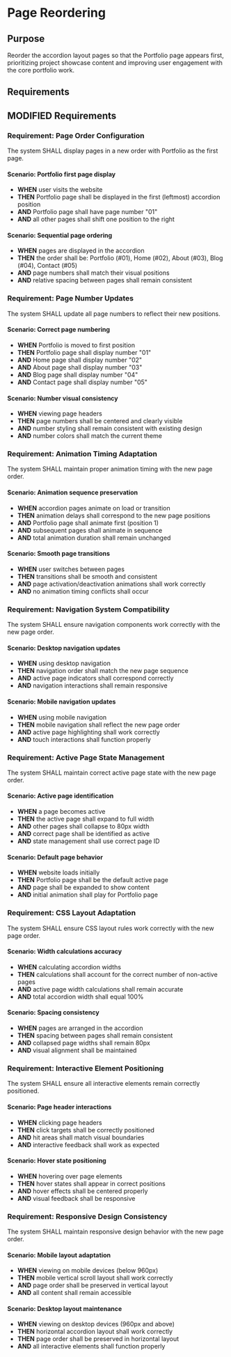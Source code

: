 # Page Reordering

## Purpose

Reorder the accordion layout pages so that the Portfolio page appears first, prioritizing project showcase content and improving user engagement with the core portfolio work.

## Requirements

## MODIFIED Requirements

### Requirement: Page Order Configuration
The system SHALL display pages in a new order with Portfolio as the first page.

#### Scenario: Portfolio first page display
- **WHEN** user visits the website
- **THEN** Portfolio page shall be displayed in the first (leftmost) accordion position
- **AND** Portfolio page shall have page number "01"
- **AND** all other pages shall shift one position to the right

#### Scenario: Sequential page ordering
- **WHEN** pages are displayed in the accordion
- **THEN** the order shall be: Portfolio (#01), Home (#02), About (#03), Blog (#04), Contact (#05)
- **AND** page numbers shall match their visual positions
- **AND** relative spacing between pages shall remain consistent

### Requirement: Page Number Updates
The system SHALL update all page numbers to reflect their new positions.

#### Scenario: Correct page numbering
- **WHEN** Portfolio is moved to first position
- **THEN** Portfolio page shall display number "01"
- **AND** Home page shall display number "02"
- **AND** About page shall display number "03"
- **AND** Blog page shall display number "04"
- **AND** Contact page shall display number "05"

#### Scenario: Number visual consistency
- **WHEN** viewing page headers
- **THEN** page numbers shall be centered and clearly visible
- **AND** number styling shall remain consistent with existing design
- **AND** number colors shall match the current theme

### Requirement: Animation Timing Adaptation
The system SHALL maintain proper animation timing with the new page order.

#### Scenario: Animation sequence preservation
- **WHEN** accordion pages animate on load or transition
- **THEN** animation delays shall correspond to the new page positions
- **AND** Portfolio page shall animate first (position 1)
- **AND** subsequent pages shall animate in sequence
- **AND** total animation duration shall remain unchanged

#### Scenario: Smooth page transitions
- **WHEN** user switches between pages
- **THEN** transitions shall be smooth and consistent
- **AND** page activation/deactivation animations shall work correctly
- **AND** no animation timing conflicts shall occur

### Requirement: Navigation System Compatibility
The system SHALL ensure navigation components work correctly with the new page order.

#### Scenario: Desktop navigation updates
- **WHEN** using desktop navigation
- **THEN** navigation order shall match the new page sequence
- **AND** active page indicators shall correspond correctly
- **AND** navigation interactions shall remain responsive

#### Scenario: Mobile navigation updates
- **WHEN** using mobile navigation
- **THEN** mobile navigation shall reflect the new page order
- **AND** active page highlighting shall work correctly
- **AND** touch interactions shall function properly

### Requirement: Active Page State Management
The system SHALL maintain correct active page state with the new page order.

#### Scenario: Active page identification
- **WHEN** a page becomes active
- **THEN** the active page shall expand to full width
- **AND** other pages shall collapse to 80px width
- **AND** correct page shall be identified as active
- **AND** state management shall use correct page ID

#### Scenario: Default page behavior
- **WHEN** website loads initially
- **THEN** Portfolio page shall be the default active page
- **AND** page shall be expanded to show content
- **AND** initial animation shall play for Portfolio page

### Requirement: CSS Layout Adaptation
The system SHALL ensure CSS layout rules work correctly with the new page order.

#### Scenario: Width calculations accuracy
- **WHEN** calculating accordion widths
- **THEN** calculations shall account for the correct number of non-active pages
- **AND** active page width calculations shall remain accurate
- **AND** total accordion width shall equal 100%

#### Scenario: Spacing consistency
- **WHEN** pages are arranged in the accordion
- **THEN** spacing between pages shall remain consistent
- **AND** collapsed page widths shall remain 80px
- **AND** visual alignment shall be maintained

### Requirement: Interactive Element Positioning
The system SHALL ensure all interactive elements remain correctly positioned.

#### Scenario: Page header interactions
- **WHEN** clicking page headers
- **THEN** click targets shall be correctly positioned
- **AND** hit areas shall match visual boundaries
- **AND** interactive feedback shall work as expected

#### Scenario: Hover state positioning
- **WHEN** hovering over page elements
- **THEN** hover states shall appear in correct positions
- **AND** hover effects shall be centered properly
- **AND** visual feedback shall be responsive

### Requirement: Responsive Design Consistency
The system SHALL maintain responsive design behavior with the new page order.

#### Scenario: Mobile layout adaptation
- **WHEN** viewing on mobile devices (below 960px)
- **THEN** mobile vertical scroll layout shall work correctly
- **AND** page order shall be preserved in vertical layout
- **AND** all content shall remain accessible

#### Scenario: Desktop layout maintenance
- **WHEN** viewing on desktop devices (960px and above)
- **THEN** horizontal accordion layout shall work correctly
- **THEN** page order shall be preserved in horizontal layout
- **AND** all interactive elements shall function properly
